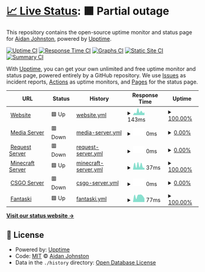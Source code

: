 # [📈 Live Status](https://status.aidanjohnston.ca): <!--live status--> **🟧 Partial outage**

This repository contains the open-source uptime monitor and status page for [Aidan Johnston](www.aidanjohnston.ca), powered by [Upptime](https://github.com/upptime/upptime).

[![Uptime CI](https://github.com/AidanJohnston/status/workflows/Uptime%20CI/badge.svg)](https://github.com/AidanJohnston/status/actions?query=workflow%3A%22Uptime+CI%22)
[![Response Time CI](https://github.com/AidanJohnston/status/workflows/Response%20Time%20CI/badge.svg)](https://github.com/AidanJohnston/status/actions?query=workflow%3A%22Response+Time+CI%22)
[![Graphs CI](https://github.com/AidanJohnston/status/workflows/Graphs%20CI/badge.svg)](https://github.com/AidanJohnston/status/actions?query=workflow%3A%22Graphs+CI%22)
[![Static Site CI](https://github.com/AidanJohnston/status/workflows/Static%20Site%20CI/badge.svg)](https://github.com/AidanJohnston/status/actions?query=workflow%3A%22Static+Site+CI%22)
[![Summary CI](https://github.com/AidanJohnston/status/workflows/Summary%20CI/badge.svg)](https://github.com/AidanJohnston/status/actions?query=workflow%3A%22Summary+CI%22)

With [Upptime](https://upptime.js.org), you can get your own unlimited and free uptime monitor and status page, powered entirely by a GitHub repository. We use [Issues](https://github.com/AidanJohnston/status/issues) as incident reports, [Actions](https://github.com/AidanJohnston/status/actions) as uptime monitors, and [Pages](https://status.aidanjohnston.ca) for the status page.

<!--start: status pages-->
<!-- This summary is generated by Upptime (https://github.com/upptime/upptime) -->
<!-- Do not edit this manually, your changes will be overwritten -->
<!-- prettier-ignore -->
| URL | Status | History | Response Time | Uptime |
| --- | ------ | ------- | ------------- | ------ |
| <img alt="" src="https://icons.duckduckgo.com/ip3/www.aidanjohnston.ca.ico" height="13"> [Website](https://www.aidanjohnston.ca) | 🟩 Up | [website.yml](https://github.com/AidanJohnston/status/commits/HEAD/history/website.yml) | <details><summary><img alt="Response time graph" src="./graphs/website/response-time-week.png" height="20"> 143ms</summary><br><a href="https://status.aidanjohnston.ca/history/website"><img alt="Response time 174" src="https://img.shields.io/endpoint?url=https%3A%2F%2Fraw.githubusercontent.com%2FAidanJohnston%2Fstatus%2FHEAD%2Fapi%2Fwebsite%2Fresponse-time.json"></a><br><a href="https://status.aidanjohnston.ca/history/website"><img alt="24-hour response time 118" src="https://img.shields.io/endpoint?url=https%3A%2F%2Fraw.githubusercontent.com%2FAidanJohnston%2Fstatus%2FHEAD%2Fapi%2Fwebsite%2Fresponse-time-day.json"></a><br><a href="https://status.aidanjohnston.ca/history/website"><img alt="7-day response time 143" src="https://img.shields.io/endpoint?url=https%3A%2F%2Fraw.githubusercontent.com%2FAidanJohnston%2Fstatus%2FHEAD%2Fapi%2Fwebsite%2Fresponse-time-week.json"></a><br><a href="https://status.aidanjohnston.ca/history/website"><img alt="30-day response time 158" src="https://img.shields.io/endpoint?url=https%3A%2F%2Fraw.githubusercontent.com%2FAidanJohnston%2Fstatus%2FHEAD%2Fapi%2Fwebsite%2Fresponse-time-month.json"></a><br><a href="https://status.aidanjohnston.ca/history/website"><img alt="1-year response time 174" src="https://img.shields.io/endpoint?url=https%3A%2F%2Fraw.githubusercontent.com%2FAidanJohnston%2Fstatus%2FHEAD%2Fapi%2Fwebsite%2Fresponse-time-year.json"></a></details> | <details><summary><a href="https://status.aidanjohnston.ca/history/website">100.00%</a></summary><a href="https://status.aidanjohnston.ca/history/website"><img alt="All-time uptime 99.99%" src="https://img.shields.io/endpoint?url=https%3A%2F%2Fraw.githubusercontent.com%2FAidanJohnston%2Fstatus%2FHEAD%2Fapi%2Fwebsite%2Fuptime.json"></a><br><a href="https://status.aidanjohnston.ca/history/website"><img alt="24-hour uptime 100.00%" src="https://img.shields.io/endpoint?url=https%3A%2F%2Fraw.githubusercontent.com%2FAidanJohnston%2Fstatus%2FHEAD%2Fapi%2Fwebsite%2Fuptime-day.json"></a><br><a href="https://status.aidanjohnston.ca/history/website"><img alt="7-day uptime 100.00%" src="https://img.shields.io/endpoint?url=https%3A%2F%2Fraw.githubusercontent.com%2FAidanJohnston%2Fstatus%2FHEAD%2Fapi%2Fwebsite%2Fuptime-week.json"></a><br><a href="https://status.aidanjohnston.ca/history/website"><img alt="30-day uptime 100.00%" src="https://img.shields.io/endpoint?url=https%3A%2F%2Fraw.githubusercontent.com%2FAidanJohnston%2Fstatus%2FHEAD%2Fapi%2Fwebsite%2Fuptime-month.json"></a><br><a href="https://status.aidanjohnston.ca/history/website"><img alt="1-year uptime 99.99%" src="https://img.shields.io/endpoint?url=https%3A%2F%2Fraw.githubusercontent.com%2FAidanJohnston%2Fstatus%2FHEAD%2Fapi%2Fwebsite%2Fuptime-year.json"></a></details>
| <img alt="" src="https://icons.duckduckgo.com/ip3/media.aidanjohnston.ca.ico" height="13"> [Media Server](https://media.aidanjohnston.ca) | 🟥 Down | [media-server.yml](https://github.com/AidanJohnston/status/commits/HEAD/history/media-server.yml) | <details><summary><img alt="Response time graph" src="./graphs/media-server/response-time-week.png" height="20"> 0ms</summary><br><a href="https://status.aidanjohnston.ca/history/media-server"><img alt="Response time 463" src="https://img.shields.io/endpoint?url=https%3A%2F%2Fraw.githubusercontent.com%2FAidanJohnston%2Fstatus%2FHEAD%2Fapi%2Fmedia-server%2Fresponse-time.json"></a><br><a href="https://status.aidanjohnston.ca/history/media-server"><img alt="24-hour response time 0" src="https://img.shields.io/endpoint?url=https%3A%2F%2Fraw.githubusercontent.com%2FAidanJohnston%2Fstatus%2FHEAD%2Fapi%2Fmedia-server%2Fresponse-time-day.json"></a><br><a href="https://status.aidanjohnston.ca/history/media-server"><img alt="7-day response time 0" src="https://img.shields.io/endpoint?url=https%3A%2F%2Fraw.githubusercontent.com%2FAidanJohnston%2Fstatus%2FHEAD%2Fapi%2Fmedia-server%2Fresponse-time-week.json"></a><br><a href="https://status.aidanjohnston.ca/history/media-server"><img alt="30-day response time 0" src="https://img.shields.io/endpoint?url=https%3A%2F%2Fraw.githubusercontent.com%2FAidanJohnston%2Fstatus%2FHEAD%2Fapi%2Fmedia-server%2Fresponse-time-month.json"></a><br><a href="https://status.aidanjohnston.ca/history/media-server"><img alt="1-year response time 463" src="https://img.shields.io/endpoint?url=https%3A%2F%2Fraw.githubusercontent.com%2FAidanJohnston%2Fstatus%2FHEAD%2Fapi%2Fmedia-server%2Fresponse-time-year.json"></a></details> | <details><summary><a href="https://status.aidanjohnston.ca/history/media-server">0.00%</a></summary><a href="https://status.aidanjohnston.ca/history/media-server"><img alt="All-time uptime 3.19%" src="https://img.shields.io/endpoint?url=https%3A%2F%2Fraw.githubusercontent.com%2FAidanJohnston%2Fstatus%2FHEAD%2Fapi%2Fmedia-server%2Fuptime.json"></a><br><a href="https://status.aidanjohnston.ca/history/media-server"><img alt="24-hour uptime 0.00%" src="https://img.shields.io/endpoint?url=https%3A%2F%2Fraw.githubusercontent.com%2FAidanJohnston%2Fstatus%2FHEAD%2Fapi%2Fmedia-server%2Fuptime-day.json"></a><br><a href="https://status.aidanjohnston.ca/history/media-server"><img alt="7-day uptime 0.00%" src="https://img.shields.io/endpoint?url=https%3A%2F%2Fraw.githubusercontent.com%2FAidanJohnston%2Fstatus%2FHEAD%2Fapi%2Fmedia-server%2Fuptime-week.json"></a><br><a href="https://status.aidanjohnston.ca/history/media-server"><img alt="30-day uptime 0.00%" src="https://img.shields.io/endpoint?url=https%3A%2F%2Fraw.githubusercontent.com%2FAidanJohnston%2Fstatus%2FHEAD%2Fapi%2Fmedia-server%2Fuptime-month.json"></a><br><a href="https://status.aidanjohnston.ca/history/media-server"><img alt="1-year uptime 3.19%" src="https://img.shields.io/endpoint?url=https%3A%2F%2Fraw.githubusercontent.com%2FAidanJohnston%2Fstatus%2FHEAD%2Fapi%2Fmedia-server%2Fuptime-year.json"></a></details>
| <img alt="" src="https://icons.duckduckgo.com/ip3/request.aidanjohnston.ca.ico" height="13"> [Request Server](https://request.aidanjohnston.ca/login) | 🟥 Down | [request-server.yml](https://github.com/AidanJohnston/status/commits/HEAD/history/request-server.yml) | <details><summary><img alt="Response time graph" src="./graphs/request-server/response-time-week.png" height="20"> 0ms</summary><br><a href="https://status.aidanjohnston.ca/history/request-server"><img alt="Response time 595" src="https://img.shields.io/endpoint?url=https%3A%2F%2Fraw.githubusercontent.com%2FAidanJohnston%2Fstatus%2FHEAD%2Fapi%2Frequest-server%2Fresponse-time.json"></a><br><a href="https://status.aidanjohnston.ca/history/request-server"><img alt="24-hour response time 0" src="https://img.shields.io/endpoint?url=https%3A%2F%2Fraw.githubusercontent.com%2FAidanJohnston%2Fstatus%2FHEAD%2Fapi%2Frequest-server%2Fresponse-time-day.json"></a><br><a href="https://status.aidanjohnston.ca/history/request-server"><img alt="7-day response time 0" src="https://img.shields.io/endpoint?url=https%3A%2F%2Fraw.githubusercontent.com%2FAidanJohnston%2Fstatus%2FHEAD%2Fapi%2Frequest-server%2Fresponse-time-week.json"></a><br><a href="https://status.aidanjohnston.ca/history/request-server"><img alt="30-day response time 0" src="https://img.shields.io/endpoint?url=https%3A%2F%2Fraw.githubusercontent.com%2FAidanJohnston%2Fstatus%2FHEAD%2Fapi%2Frequest-server%2Fresponse-time-month.json"></a><br><a href="https://status.aidanjohnston.ca/history/request-server"><img alt="1-year response time 595" src="https://img.shields.io/endpoint?url=https%3A%2F%2Fraw.githubusercontent.com%2FAidanJohnston%2Fstatus%2FHEAD%2Fapi%2Frequest-server%2Fresponse-time-year.json"></a></details> | <details><summary><a href="https://status.aidanjohnston.ca/history/request-server">0.00%</a></summary><a href="https://status.aidanjohnston.ca/history/request-server"><img alt="All-time uptime 2.32%" src="https://img.shields.io/endpoint?url=https%3A%2F%2Fraw.githubusercontent.com%2FAidanJohnston%2Fstatus%2FHEAD%2Fapi%2Frequest-server%2Fuptime.json"></a><br><a href="https://status.aidanjohnston.ca/history/request-server"><img alt="24-hour uptime 0.00%" src="https://img.shields.io/endpoint?url=https%3A%2F%2Fraw.githubusercontent.com%2FAidanJohnston%2Fstatus%2FHEAD%2Fapi%2Frequest-server%2Fuptime-day.json"></a><br><a href="https://status.aidanjohnston.ca/history/request-server"><img alt="7-day uptime 0.00%" src="https://img.shields.io/endpoint?url=https%3A%2F%2Fraw.githubusercontent.com%2FAidanJohnston%2Fstatus%2FHEAD%2Fapi%2Frequest-server%2Fuptime-week.json"></a><br><a href="https://status.aidanjohnston.ca/history/request-server"><img alt="30-day uptime 0.00%" src="https://img.shields.io/endpoint?url=https%3A%2F%2Fraw.githubusercontent.com%2FAidanJohnston%2Fstatus%2FHEAD%2Fapi%2Frequest-server%2Fuptime-month.json"></a><br><a href="https://status.aidanjohnston.ca/history/request-server"><img alt="1-year uptime 2.32%" src="https://img.shields.io/endpoint?url=https%3A%2F%2Fraw.githubusercontent.com%2FAidanJohnston%2Fstatus%2FHEAD%2Fapi%2Frequest-server%2Fuptime-year.json"></a></details>
| <img alt="" src="https://icons.duckduckgo.com/ip3/null.ico" height="13"> [Minecraft Server](minecraft.aidanjohnston.ca) | 🟩 Up | [minecraft-server.yml](https://github.com/AidanJohnston/status/commits/HEAD/history/minecraft-server.yml) | <details><summary><img alt="Response time graph" src="./graphs/minecraft-server/response-time-week.png" height="20"> 37ms</summary><br><a href="https://status.aidanjohnston.ca/history/minecraft-server"><img alt="Response time 36" src="https://img.shields.io/endpoint?url=https%3A%2F%2Fraw.githubusercontent.com%2FAidanJohnston%2Fstatus%2FHEAD%2Fapi%2Fminecraft-server%2Fresponse-time.json"></a><br><a href="https://status.aidanjohnston.ca/history/minecraft-server"><img alt="24-hour response time 15" src="https://img.shields.io/endpoint?url=https%3A%2F%2Fraw.githubusercontent.com%2FAidanJohnston%2Fstatus%2FHEAD%2Fapi%2Fminecraft-server%2Fresponse-time-day.json"></a><br><a href="https://status.aidanjohnston.ca/history/minecraft-server"><img alt="7-day response time 37" src="https://img.shields.io/endpoint?url=https%3A%2F%2Fraw.githubusercontent.com%2FAidanJohnston%2Fstatus%2FHEAD%2Fapi%2Fminecraft-server%2Fresponse-time-week.json"></a><br><a href="https://status.aidanjohnston.ca/history/minecraft-server"><img alt="30-day response time 36" src="https://img.shields.io/endpoint?url=https%3A%2F%2Fraw.githubusercontent.com%2FAidanJohnston%2Fstatus%2FHEAD%2Fapi%2Fminecraft-server%2Fresponse-time-month.json"></a><br><a href="https://status.aidanjohnston.ca/history/minecraft-server"><img alt="1-year response time 36" src="https://img.shields.io/endpoint?url=https%3A%2F%2Fraw.githubusercontent.com%2FAidanJohnston%2Fstatus%2FHEAD%2Fapi%2Fminecraft-server%2Fresponse-time-year.json"></a></details> | <details><summary><a href="https://status.aidanjohnston.ca/history/minecraft-server">100.00%</a></summary><a href="https://status.aidanjohnston.ca/history/minecraft-server"><img alt="All-time uptime 3.27%" src="https://img.shields.io/endpoint?url=https%3A%2F%2Fraw.githubusercontent.com%2FAidanJohnston%2Fstatus%2FHEAD%2Fapi%2Fminecraft-server%2Fuptime.json"></a><br><a href="https://status.aidanjohnston.ca/history/minecraft-server"><img alt="24-hour uptime 100.00%" src="https://img.shields.io/endpoint?url=https%3A%2F%2Fraw.githubusercontent.com%2FAidanJohnston%2Fstatus%2FHEAD%2Fapi%2Fminecraft-server%2Fuptime-day.json"></a><br><a href="https://status.aidanjohnston.ca/history/minecraft-server"><img alt="7-day uptime 100.00%" src="https://img.shields.io/endpoint?url=https%3A%2F%2Fraw.githubusercontent.com%2FAidanJohnston%2Fstatus%2FHEAD%2Fapi%2Fminecraft-server%2Fuptime-week.json"></a><br><a href="https://status.aidanjohnston.ca/history/minecraft-server"><img alt="30-day uptime 34.57%" src="https://img.shields.io/endpoint?url=https%3A%2F%2Fraw.githubusercontent.com%2FAidanJohnston%2Fstatus%2FHEAD%2Fapi%2Fminecraft-server%2Fuptime-month.json"></a><br><a href="https://status.aidanjohnston.ca/history/minecraft-server"><img alt="1-year uptime 3.27%" src="https://img.shields.io/endpoint?url=https%3A%2F%2Fraw.githubusercontent.com%2FAidanJohnston%2Fstatus%2FHEAD%2Fapi%2Fminecraft-server%2Fuptime-year.json"></a></details>
| <img alt="" src="https://icons.duckduckgo.com/ip3/csgo.aidanjohnston.ca.ico" height="13"> [CSGO Server](https://csgo.aidanjohnston.ca) | 🟥 Down | [csgo-server.yml](https://github.com/AidanJohnston/status/commits/HEAD/history/csgo-server.yml) | <details><summary><img alt="Response time graph" src="./graphs/csgo-server/response-time-week.png" height="20"> 0ms</summary><br><a href="https://status.aidanjohnston.ca/history/csgo-server"><img alt="Response time 0" src="https://img.shields.io/endpoint?url=https%3A%2F%2Fraw.githubusercontent.com%2FAidanJohnston%2Fstatus%2FHEAD%2Fapi%2Fcsgo-server%2Fresponse-time.json"></a><br><a href="https://status.aidanjohnston.ca/history/csgo-server"><img alt="24-hour response time 0" src="https://img.shields.io/endpoint?url=https%3A%2F%2Fraw.githubusercontent.com%2FAidanJohnston%2Fstatus%2FHEAD%2Fapi%2Fcsgo-server%2Fresponse-time-day.json"></a><br><a href="https://status.aidanjohnston.ca/history/csgo-server"><img alt="7-day response time 0" src="https://img.shields.io/endpoint?url=https%3A%2F%2Fraw.githubusercontent.com%2FAidanJohnston%2Fstatus%2FHEAD%2Fapi%2Fcsgo-server%2Fresponse-time-week.json"></a><br><a href="https://status.aidanjohnston.ca/history/csgo-server"><img alt="30-day response time 0" src="https://img.shields.io/endpoint?url=https%3A%2F%2Fraw.githubusercontent.com%2FAidanJohnston%2Fstatus%2FHEAD%2Fapi%2Fcsgo-server%2Fresponse-time-month.json"></a><br><a href="https://status.aidanjohnston.ca/history/csgo-server"><img alt="1-year response time 0" src="https://img.shields.io/endpoint?url=https%3A%2F%2Fraw.githubusercontent.com%2FAidanJohnston%2Fstatus%2FHEAD%2Fapi%2Fcsgo-server%2Fresponse-time-year.json"></a></details> | <details><summary><a href="https://status.aidanjohnston.ca/history/csgo-server">0.00%</a></summary><a href="https://status.aidanjohnston.ca/history/csgo-server"><img alt="All-time uptime 0.00%" src="https://img.shields.io/endpoint?url=https%3A%2F%2Fraw.githubusercontent.com%2FAidanJohnston%2Fstatus%2FHEAD%2Fapi%2Fcsgo-server%2Fuptime.json"></a><br><a href="https://status.aidanjohnston.ca/history/csgo-server"><img alt="24-hour uptime 0.00%" src="https://img.shields.io/endpoint?url=https%3A%2F%2Fraw.githubusercontent.com%2FAidanJohnston%2Fstatus%2FHEAD%2Fapi%2Fcsgo-server%2Fuptime-day.json"></a><br><a href="https://status.aidanjohnston.ca/history/csgo-server"><img alt="7-day uptime 0.00%" src="https://img.shields.io/endpoint?url=https%3A%2F%2Fraw.githubusercontent.com%2FAidanJohnston%2Fstatus%2FHEAD%2Fapi%2Fcsgo-server%2Fuptime-week.json"></a><br><a href="https://status.aidanjohnston.ca/history/csgo-server"><img alt="30-day uptime 0.00%" src="https://img.shields.io/endpoint?url=https%3A%2F%2Fraw.githubusercontent.com%2FAidanJohnston%2Fstatus%2FHEAD%2Fapi%2Fcsgo-server%2Fuptime-month.json"></a><br><a href="https://status.aidanjohnston.ca/history/csgo-server"><img alt="1-year uptime 0.00%" src="https://img.shields.io/endpoint?url=https%3A%2F%2Fraw.githubusercontent.com%2FAidanJohnston%2Fstatus%2FHEAD%2Fapi%2Fcsgo-server%2Fuptime-year.json"></a></details>
| <img alt="" src="https://icons.duckduckgo.com/ip3/fantaski.aidanjohnston.ca.ico" height="13"> [Fantaski](https://fantaski.aidanjohnston.ca) | 🟩 Up | [fantaski.yml](https://github.com/AidanJohnston/status/commits/HEAD/history/fantaski.yml) | <details><summary><img alt="Response time graph" src="./graphs/fantaski/response-time-week.png" height="20"> 77ms</summary><br><a href="https://status.aidanjohnston.ca/history/fantaski"><img alt="Response time 95" src="https://img.shields.io/endpoint?url=https%3A%2F%2Fraw.githubusercontent.com%2FAidanJohnston%2Fstatus%2FHEAD%2Fapi%2Ffantaski%2Fresponse-time.json"></a><br><a href="https://status.aidanjohnston.ca/history/fantaski"><img alt="24-hour response time 45" src="https://img.shields.io/endpoint?url=https%3A%2F%2Fraw.githubusercontent.com%2FAidanJohnston%2Fstatus%2FHEAD%2Fapi%2Ffantaski%2Fresponse-time-day.json"></a><br><a href="https://status.aidanjohnston.ca/history/fantaski"><img alt="7-day response time 77" src="https://img.shields.io/endpoint?url=https%3A%2F%2Fraw.githubusercontent.com%2FAidanJohnston%2Fstatus%2FHEAD%2Fapi%2Ffantaski%2Fresponse-time-week.json"></a><br><a href="https://status.aidanjohnston.ca/history/fantaski"><img alt="30-day response time 79" src="https://img.shields.io/endpoint?url=https%3A%2F%2Fraw.githubusercontent.com%2FAidanJohnston%2Fstatus%2FHEAD%2Fapi%2Ffantaski%2Fresponse-time-month.json"></a><br><a href="https://status.aidanjohnston.ca/history/fantaski"><img alt="1-year response time 95" src="https://img.shields.io/endpoint?url=https%3A%2F%2Fraw.githubusercontent.com%2FAidanJohnston%2Fstatus%2FHEAD%2Fapi%2Ffantaski%2Fresponse-time-year.json"></a></details> | <details><summary><a href="https://status.aidanjohnston.ca/history/fantaski">100.00%</a></summary><a href="https://status.aidanjohnston.ca/history/fantaski"><img alt="All-time uptime 99.99%" src="https://img.shields.io/endpoint?url=https%3A%2F%2Fraw.githubusercontent.com%2FAidanJohnston%2Fstatus%2FHEAD%2Fapi%2Ffantaski%2Fuptime.json"></a><br><a href="https://status.aidanjohnston.ca/history/fantaski"><img alt="24-hour uptime 100.00%" src="https://img.shields.io/endpoint?url=https%3A%2F%2Fraw.githubusercontent.com%2FAidanJohnston%2Fstatus%2FHEAD%2Fapi%2Ffantaski%2Fuptime-day.json"></a><br><a href="https://status.aidanjohnston.ca/history/fantaski"><img alt="7-day uptime 100.00%" src="https://img.shields.io/endpoint?url=https%3A%2F%2Fraw.githubusercontent.com%2FAidanJohnston%2Fstatus%2FHEAD%2Fapi%2Ffantaski%2Fuptime-week.json"></a><br><a href="https://status.aidanjohnston.ca/history/fantaski"><img alt="30-day uptime 100.00%" src="https://img.shields.io/endpoint?url=https%3A%2F%2Fraw.githubusercontent.com%2FAidanJohnston%2Fstatus%2FHEAD%2Fapi%2Ffantaski%2Fuptime-month.json"></a><br><a href="https://status.aidanjohnston.ca/history/fantaski"><img alt="1-year uptime 99.99%" src="https://img.shields.io/endpoint?url=https%3A%2F%2Fraw.githubusercontent.com%2FAidanJohnston%2Fstatus%2FHEAD%2Fapi%2Ffantaski%2Fuptime-year.json"></a></details>

<!--end: status pages-->

[**Visit our status website →**](https://status.aidanjohnston.ca)

## 📄 License

- Powered by: [Upptime](https://github.com/upptime/upptime)
- Code: [MIT](./LICENSE) © [Aidan Johnston](www.aidanjohnston.ca)
- Data in the `./history` directory: [Open Database License](https://opendatacommons.org/licenses/odbl/1-0/)
